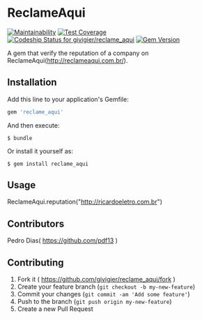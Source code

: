 # ReclameAqui
[![Maintainability](https://api.codeclimate.com/v1/badges/904a87ab1f1cc1496f63/maintainability)](https://codeclimate.com/github/givigier/reclame_aqui/maintainability)
[![Test Coverage](https://api.codeclimate.com/v1/badges/904a87ab1f1cc1496f63/test_coverage)](https://codeclimate.com/github/givigier/reclame_aqui/test_coverage)
[ ![Codeship Status for givigier/reclame_aqui](https://app.codeship.com/projects/193ab890-7eca-0136-6d88-72ae497d28e4/status?branch=master)](https://app.codeship.com/projects/301388)
[![Gem Version](https://badge.fury.io/rb/reclame_aqui.svg)](https://badge.fury.io/rb/reclame_aqui)

A gem that verify the reputation of a company on ReclameAqui(http://reclameaqui.com.br/).

## Installation

Add this line to your application's Gemfile:

```ruby
gem 'reclame_aqui'
```

And then execute:

    $ bundle

Or install it yourself as:

    $ gem install reclame_aqui

## Usage

ReclameAqui.reputation("http://ricardoeletro.com.br")

## Contributors
Pedro Dias( https://github.com/pdf13 )

## Contributing

1. Fork it ( https://github.com/givigier/reclame_aqui/fork )
2. Create your feature branch (`git checkout -b my-new-feature`)
3. Commit your changes (`git commit -am 'Add some feature'`)
4. Push to the branch (`git push origin my-new-feature`)
5. Create a new Pull Request
